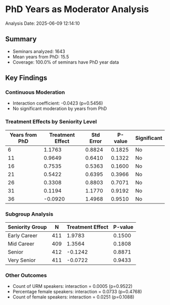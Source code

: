 # PhD Years as Moderator Analysis

Analysis Date: 2025-06-09 12:14:10

## Summary

- Seminars analyzed: 1643
- Mean years from PhD: 15.5
- Coverage: 100.0% of seminars have PhD year data

## Key Findings

### Continuous Moderation
- Interaction coefficient: -0.0423 (p=0.5456)
- No significant moderation by years from PhD

### Treatment Effects by Seniority Level

| Years from PhD | Treatment Effect | Std Error | P-value | Significant |
|----------------|------------------|-----------|---------|-------------|
| 6 | 1.1763 | 0.8824 | 0.1825 | No |
| 11 | 0.9649 | 0.6410 | 0.1322 | No |
| 16 | 0.7535 | 0.5363 | 0.1600 | No |
| 21 | 0.5422 | 0.6395 | 0.3966 | No |
| 26 | 0.3308 | 0.8803 | 0.7071 | No |
| 31 | 0.1194 | 1.1770 | 0.9192 | No |
| 36 | -0.0920 | 1.4968 | 0.9510 | No |

### Subgroup Analysis

| Seniority Group | N | Treatment Effect | P-value |
|-----------------|---|------------------|----------|
| Early Career | 411 | 1.9783 | 0.1500 |
| Mid Career | 409 | 1.3564 | 0.1808 |
| Senior | 412 | -0.1242 | 0.8871 |
| Very Senior | 411 | -0.0722 | 0.9433 |

### Other Outcomes

- Count of URM speakers: interaction = 0.0005 (p=0.9522)
- Percentage female speakers: interaction = 0.0733 (p=0.4768)
- Count of female speakers: interaction = 0.0251 (p=0.1088)
